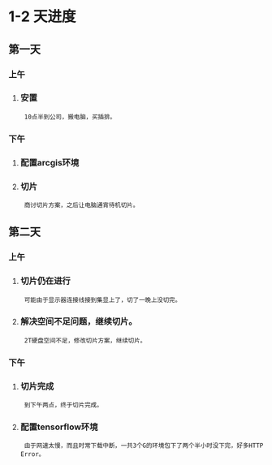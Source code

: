 # 1-2 天进度

## 第一天
### 上午  
1. ### 安置  
        10点半到公司，搬电脑，买插排。
### 下午
1. ### 配置arcgis环境  
2. ### 切片  
        商讨切片方案，之后让电脑通宵待机切片。  

## 第二天
### 上午
1. ### 切片仍在进行   
        可能由于显示器连接线接到集显上了，切了一晚上没切完。
2. ### 解决空间不足问题，继续切片。  
        2T硬盘空间不足，修改切片方案，继续切片。
### 下午
1. ### 切片完成  
        到下午两点，终于切片完成。
2. ### 配置tensorflow环境  
        由于网速太慢，而且时常下载中断，一共3个G的环境包下了两个半小时没下完，好多HTTP Error。